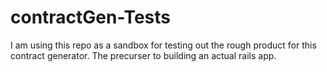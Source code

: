 # contractGen-Tests

I am using this repo as a sandbox for testing out the rough product for this contract generator.
The precurser to building an actual rails app.